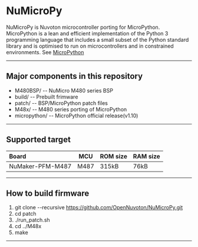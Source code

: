 # NuMicroPy
NuMicroPy is Nuvoton microcontroller porting for MicroPython. MicroPython is a lean and efficient implementation of the Python 3 programming language that includes a small subset of the Python standard library and is optimised to run on microcontrollers and in constrained environments. See [MicroPython](http://micropython.org/)

----
## Major components in this repository
- M480BSP/ -- NuMicro M480 series BSP
- build/ -- Prebuilt frimware
- patch/ -- BSP/MicroPython patch files
- M48x/ -- M480 series porting of MicroPython
- micropython/ -- MicroPython official release(v1.10)

----
## Supported target
Board            |MCU      |ROM size  |RAM size
:----------------|---------|----------|-------
NuMaker-PFM-M487 |M487     |315kB     |76kB

---
## How to build firmware
1. git clone --recursive https://github.com/OpenNuvoton/NuMicroPy.git
2. cd patch
3. ./run_patch.sh
4. cd ../M48x
5. make

----
